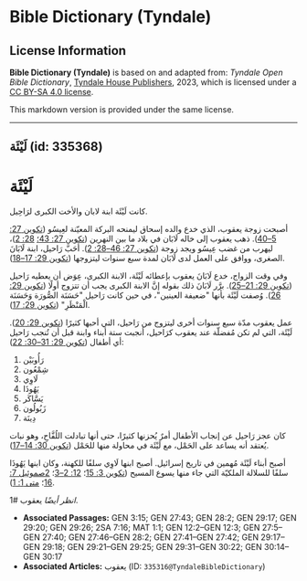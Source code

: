 # Bible Dictionary (Tyndale)

## License Information

**Bible Dictionary (Tyndale)** is based on and adapted from: _Tyndale Open Bible Dictionary_, [Tyndale House Publishers](https://tyndaleopenresources.com/), 2023, which is licensed under a [CC BY-SA 4.0 license](https://creativecommons.org/licenses/by-sa/4.0/legalcode.en).

This markdown version is provided under the same license.



--------------------------------

## لَيْئَة (id: 335368)

لَيْئَة
=======

كانت لَيْئَة ابنة لابان والأخت الكبرى لرَاحِيل.

أصبحت زوجة يعقوب، الذي خدع والده إسحاق ليمنحه البركة المعيّنة لعِيسُو ([تكوين 27: 5–40](https://ref.ly/Gen27:5-Gen27:40)). ذهب يعقوب إلى خاله لَابَان في بلاد ما بين النهرين ([تكوين 27: 43؛](https://ref.ly/Gen27:43) [28: 2](https://ref.ly/Gen28:2))، ليهرب من غضب عِيسُو ويجد زوجة ([تكوين 27: 46–28: 2](https://ref.ly/Gen27:46-Gen28:2)). أحَبَّ رَاحيل، ابنة لَابَانَ الصغرى، ووافق على العمل لدى لَابَان لمدة سبع سنوات ليتزوجها ([تكوين 29: 17–18](https://ref.ly/Gen29:17-Gen29:18)).

وفي وقت الزواج، خدع لَابَانَ يعقوب بإعطائه لَيْئَة، الابنة الكبرى، عِوَض أن يعطيه رَاحيل ([تكوين 29: 21–25](https://ref.ly/Gen29:21-Gen29:25)). برَّر لَابَانَ ذلك بقوله إنَّ الابنة الكبرى يجب أن تتزوج أولًا ([تكوين 29: 26](https://ref.ly/Gen29:26)). وُصفت لَيْئَة بأنها "ضعيفة العينين"، في حين كانت رَاحيل "حَسَنَة الصُّورَة وَحَسَنَة الْمَنْظَرِ" ([تكوين 29: 17](https://ref.ly/Gen29:17)).

عمل يعقوب مدّة سبع سنوات أخرى ليتزوج من رَاحيل، التي أحبها كثيرًا ([تكوين 29: 20](https://ref.ly/Gen29:20)). لَيْئَة، التي لم تكن مُفضلّة عند يعقوب كرَاحيل، أنجبت ستة أبناء وابنة قبل أن تُنجب رَاحيل أي أطفال ([تكوين 29: 31–30: 22](https://ref.ly/Gen29:31-Gen30:22)):

1. رَأُوبَيْن
2. شِمْعُون
3. لَاوِي
4. يَهُوذَا
5. يَسَّاكَر
6. زَبُولُون
7. دِينَة

كان عجز رَاحيل عن إنجاب الأطفال أمرٌ يُحزنها كثيرًا، حتى أنها تبادلت اللُفَّاحِ، وهو نبات يُعتقد أنه يساعد على الحَمْل، مع لَيْئَة في محاولة منها للحَمْل ([تكوين 30: 14–17](https://ref.ly/Gen30:14-Gen30:17)).

أصبح أبناء لَيْئَة مُهمين في تاريخ إسرائيل. أصبح ابنها لَاوِي سلفًا للكهنة، وكان ابنها يَهُوذَا سلفًا للسلالة الملكيّة التي جاء منها يسوع المسيح ([تكوين 3: 15](https://ref.ly/Gen3:15)؛ [12: 2–3](https://ref.ly/Gen12:2-Gen12:3)؛ [2صموئيل 7: 16](https://ref.ly/2Sam7:16)؛ [متى 1: 1](https://ref.ly/Matt1:1)).

*انظر أيضًا* يعقوب \#1.

* **Associated Passages:** GEN 3:15; GEN 27:43; GEN 28:2; GEN 29:17; GEN 29:20; GEN 29:26; 2SA 7:16; MAT 1:1; GEN 12:2–GEN 12:3; GEN 27:5–GEN 27:40; GEN 27:46–GEN 28:2; GEN 27:41–GEN 27:42; GEN 29:17–GEN 29:18; GEN 29:21–GEN 29:25; GEN 29:31–GEN 30:22; GEN 30:14–GEN 30:17
* **Associated Articles:** يعقوب (ID: `335316@TyndaleBibleDictionary`)

